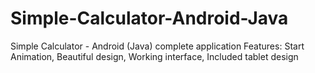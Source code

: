 # Simple-Calculator-Android-Java
Simple Calculator - Android (Java) complete application 
Features: Start Animation, Beautiful design, Working interface, Included tablet design
